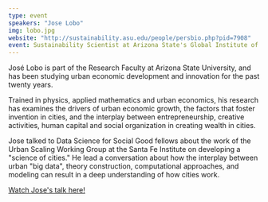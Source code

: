 ```yaml
---
type: event
speakers: "Jose Lobo"
img: lobo.jpg
website: "http://sustainability.asu.edu/people/persbio.php?pid=7908"
event: Sustainability Scientist at Arizona State's Global Institute of Sustainability
---
```

José Lobo is part of the Research Faculty at Arizona State University, and has been studying urban economic development and innovation for the past twenty years. 

Trained in physics, applied mathematics and urban economics, his research has examines the drivers of urban economic growth, the factors that foster invention in cities, and the interplay between entrepreneurship, creative activities, human capital and social organization in creating wealth in cities.

Jose talked to Data Science for Social Good fellows about the work of the Urban Scaling Working Group at the Santa Fe Institute on developing a "science of cities." He lead a conversation about how the interplay between urban "big data", theory construction, computational approaches, and modeling can result in a deep understanding of how cities work.

<a href="http://youtu.be/TFMZEk5gQwo" class="btn btn-huge btn-success btn-block btn-embossed">Watch Jose's talk here!</a>